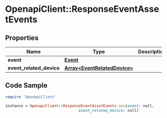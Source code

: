 # OpenapiClient::ResponseEventAssetEvents

## Properties

Name | Type | Description | Notes
------------ | ------------- | ------------- | -------------
**event** | [**Event**](Event.md) |  | 
**event_related_device** | [**Array&lt;EventRelatedDevice&gt;**](EventRelatedDevice.md) |  | 

## Code Sample

```ruby
require 'OpenapiClient'

instance = OpenapiClient::ResponseEventAssetEvents.new(event: null,
                                 event_related_device: null)
```


